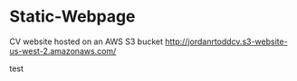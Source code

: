 # Static-Webpage
CV website hosted on an AWS S3 bucket
http://jordanrtoddcv.s3-website-us-west-2.amazonaws.com/

test